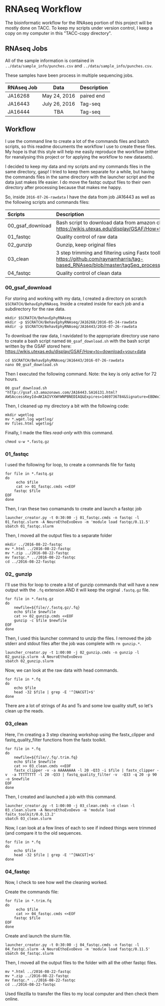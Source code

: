 # RNAseq Workflow

The bioinformatic workflow for the RNAseq portion of this project will be mostly done on TACC. To keep my scripts under version control, I keep a copy on my computer in this "TACC-copy directory". 

## RNAseq Jobs

All of the sample information is contained in `../data/sample_info/punches.csv` and `../data/sample_info/punches.csv`. 

These samples have been process in multiple sequencing jobs. 

| RNAseq Job | Data | Description
| :--- | :---: | :--- |
JA16268 | May 24, 2016 | paired end
JA16443 | July 26, 2016 | Tag-seq
JA16444 | TBA | Tag-seq

## Workflow

I use the command line to create a lot of the commands files and batch scripts, so this readme documents the workflow I use to create these files.  My hope is that this style will help me easily reproduce the workflow (either for reanalysing this project or for applying the workflow to new datasets).

I decided to keep my data and my scripts and my commands files in the same directory, gasp! I tried to keep them separate for a while, but having the commands files in the same directory with the launcher script and the data just makes life easier. I do move the fastqc output files to their own directory after processing because that makes me happy.

So, inside `2016-07-26-rawdata` I have the data from job JA16443 as well as the following scripts and commands files:

| Scripts | Description
| :--- | :--- | 
00_gsaf_download | Bash script to download data from amazon cloud. See    https://wikis.utexas.edu/display/GSAF/How+to+download+your+data
01_fastqc | Quality control of raw data 
02_gunzip | Gunzip, keep original files
03_clean | 3 step trimming and filtering using Fastx toolkit, adapted from Misha https://github.com/raynamharris/tag-based_RNAseq/blob/master/tagSeq_processing_README.txt
04_fastqc | Quality control of clean data


###  00_gsaf_download

For storing and working with my data, I created a directory on scratch `$SCRATCH/BehavEphyRNAseq`. Inside a created inside for each job and a subdirectory for the raw data.

~~~ {.bash}
mkdir $SCRATCH/BehavEphyRNAseq
mkdir -p $SCRATCH/BehavEphyRNAseq/JA16268/2016-05-24-rawdata
mkdir -p $SCRATCH/BehavEphyRNAseq/JA16443/2016-07-26-rawdata
~~~ 

To download the raw data, I navidated to the appropriate directory use nano to create a bash script named `00_gsaf_download.sh` with the bash script written by the GSAF stored here: https://wikis.utexas.edu/display/GSAF/How+to+download+your+data

~~~ {.bash}
cd $SCRATCH/BehavEphyRNAseq/JA16443/2016-07-26-rawdata
nano 00_gsaf_download.sh
~~~ 

Then I executed the following command. Note: the key is only active for 72 hours. 

~~~ {.bash}
00_gsaf_download.sh "http://gsaf.s3.amazonaws.com/JA16443.SA16131.html?AWSAccessKeyId=AKIAIVYXWYWNPBNEDIAQ&Expires=1469736784&Signature=EBDWx1Ke55tIRekbuN0WPrt4d6s%3D"
~~~ 

Then, I cleaned up my directory a bit with the following code:

~~~ {.bash}
mkdir wgetlog
mv *.wget.log wgetlog/
mv files.html wgetlog/
~~~

Finally, I made the files *read-only* with this command.

~~~ {.bash}
chmod u-w *.fastq.gz 
~~~ 

### 01_fastqc 

I used the following for loop, to create a commands file for fastq

~~~ {.bash}
for file in *.fastq.gz
do
     echo $file
     cat >> 01_fastqc.cmds <<EOF
	fastqc $file
EOF
done
~~~

Then, I ran these two comamands to create and launch a fastqc job

~~~ {.bash}
launcher_creator.py -t 0:30:00 -j 01_fastqc.cmds -n fastqc -l 01_fastqc.slurm -A NeuroEthoEvoDevo -m 'module load fastqc/0.11.5'
sbatch 01_fastqc.slurm
~~~

Then, I moved all the output files to a separate folder

~~~ {.bash}
mkdir ../2016-08-22-fastqc
mv *.html ../2016-08-22-fastqc
mv *.zip ../2016-08-22-fastqc
mv fastqc.* ../2016-08-22-fastqc
cd ../2016-08-22-fastqc
~~~

### 02_ gunzip

I'll use this for loop to create a list of gunzip commands that will have a new output with the `.fq` extension AND it will keep the orginal `.fastq.gz` file.

~~~ {.bash}
for file in *.fastq.gz
do
	newfile=${file//.fastq.gz/.fq}
	echo $file $newfile
	cat >> 02_gunzip.cmds <<EOF
	gunzip -c $file $newfile
EOF
done
~~~

Then, I used this launcher command to unzip the files. I removed the job stderr and stdout files after the job was complete with `rm gunzip.*`. 

~~~ {.bash}
launcher_creator.py -t 1:00:00 -j 02_gunzip.cmds -n gunzip -l 02_gunzip.slurm -A NeuroEthoEvoDevo
sbatch 02_gunzip.slurm
~~~

Now, we can look at the raw data with head commands.

~~~ {.bash}
for file in *.fq
do
	echo $file
	head -32 $file | grep -E '^[NACGT]+$'
done
~~~

There are a lot of strings of As and Ts and some low quality stuff, so let's clean up the reads.

### 03_clean

Here, I'm creating a 3 step cleaning workshop using the fastx_clipper and fastq_quality_filter functions from the fastx toolkit. 

~~~ {.bash}
for file in *.fq
do
	newfile=${file//.fq/.trim.fq}
	echo $file $newfile
	cat >> 03_clean.cmds <<EOF
	fastx_clipper -v -a AAAAAAAA -l 20 -Q33 -i $file | fastx_clipper -v  -a TTTTTTTT -l 20 -Q33 | fastq_quality_filter -v  -Q33 -q 20 -p 90 -o $newfile 
EOF
done
~~~ 

Then, I created and launched a job with this command.

~~~ {.bash}
launcher_creator.py -t 1:00:00 -j 03_clean.cmds -n clean -l 03_clean.slurm -A NeuroEthoEvoDevo -m 'module load fastx_toolkit/0.0.13.2'
sbatch 03_clean.slurm
~~~ 

Now, I can look at a few lines of each to see if indeed things were trimmed (and compare it to the old sequences. 

~~~ {.bash}
for file in *.fq
do
	echo $file
	head -32 $file | grep -E '^[NACGT]+$'
done
~~~ 

### 04_fastqc

Now, I check to see how well the cleaning worked.

Create the commands file: 

~~~ {.bash}
for file in *.trim.fq
do
     echo $file
     cat >> 04_fastqc.cmds <<EOF
	fastqc $file
EOF
done
~~~ 

Create and launch the slurm file.

~~~ {.bash}
launcher_creator.py -t 0:30:00 -j 04_fastqc.cmds -n fastqc -l 04_fastqc.slurm -A NeuroEthoEvoDevo -m 'module load fastqc/0.11.5'
sbatch 04_fastqc.slurm
~~~

Then, I moved all the output files to the folder with all the other fastqc files.

~~~ {.bash}
mv *.html ../2016-08-22-fastqc
mv *.zip ../2016-08-22-fastqc
mv fastqc.* ../2016-08-22-fastqc
cd ../2016-08-22-fastqc
~~~

Used filezilla to transfer the files to my local computer and then check them online.


